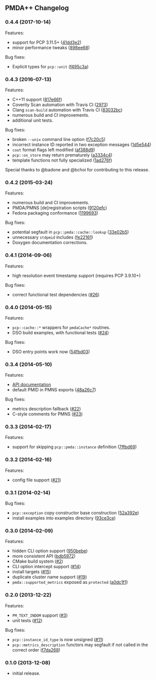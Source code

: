 ## PMDA++ Changelog

### 0.4.4 (2017-10-14)
Features:
- support for PCP 3.11.5+ ([41dd3e2](
  ../../commit/41dd3e29c4cab6bfa3b2e3d7a0a681f6f2f27899))
- minor performance tweaks ([898ee68](
  ../../commit/898ee6816fc3e77a319ed0f61973a482e222eacc))

Bug fixes:
- Explicit types for `pcp::unit` ([f495c3a](
  ../../commit/f495c3a5febe9b569f42f5a9b74cd073e0c38c7a))

### 0.4.3 (2016-07-13)
Features:
- C++11 support ([817e66f](
  ../../commit/817e66f0ba5bf94cb2234216b33ebf86fba86bc0))
- Coverity Scan automation with Travis CI ([2973](
  https://scan.coverity.com/projects/2973))
- Clang `scan-build` automation with Travis CI ([83032bc](
  ../../commit/83032bcb11fa571de145054c4a97f3df3e342e42))
- numerous build and CI improvements.
- additional unit tests.

Bug fixes:
- broken `--unix` command line option ([f7c20c5](
  ../../commit/f7c20c5984a7a78c0255984357f55fcce9ae980e))
- incorrect instance ID reported in two exception messages ([1d5e544](
  ../../commit/1d5e544be3a8525dc2df333813304269135a69f5))
- `cout` format flags left modified ([af388d9](
  ../../commit/af388d9c8d878e2322d4fd0ce378e3d34fa84379))
- `pcp::on_store` may return prematurely ([a3334c4](
  ../../commit/a3334c42b27f88d7ef4410003b297e95d8da5675))
- template functions not fully specialized ([1ad276f](
  ../../commit/1ad276f889c5dd08f268c632c5d64b6dbfc9ffae))

Special thanks to @badone and @bchoi for contributing to this release.

### 0.4.2 (2015-03-24)
Features:
- numerous build and CI improvements.
- PMDA/PMNS [de]registration scripts ([9120efc](
  ../../commit/9120efcf0989b2001be3b4e08629ade47815565b))
- Fedora packaging conformance ([1199693](
  https://bugzilla.redhat.com/show_bug.cgi?id=1199693))

Bug fixes:
- potential segfault in `pcp::pmda::cache::lookup` ([33e02b5](
  ../../commit/33e02b53cc7ddd55dcfedb334bc650ad9c7b3c9a))
- unnecessary `stdpmid` includes ([fe22161](
  ../../commit/fe221616fcc9269fc39859177b36339157f4ec07))
- Doxygen documentation corrections.

### 0.4.1 (2014-09-06)
Features:
- high resolution event timestamp support (requires PCP 3.9.10+)

Bug fixes:
- correct functional test dependencies ([#26](../../issues/26))

### 0.4.0 (2014-05-15)
Features:
- `pcp::cache::*` wrappers for `pmdaCache*` routines.
- DSO build examples, with functional tests ([#24](../../issues/24))

Bug fixes:
- DSO entry points work now ([54fbd03](
  ../../commit/54fbd032a5d60fbe8445b3ed55a680034fc5d496))

### 0.3.4 (2014-05-10)
Features:
- [API documentation](http://pcolby.github.io/pcp-pmda-cpp/api/annotated.html)
- default PMID in PMNS exports ([48a26c7](
  ../../commit/c4aba3608f0f699b2df6c3d61e9f7df3aca859a0))

Bug fixes:
- metrics description fallback ([#22](../../issues/22))
- C-style comments for PMNS ([#23](../../issues/23))

### 0.3.3 (2014-02-17)
Features:
- support for skipping `pcp::pmda::instance` definition ([7ffbd69](
  ../../commit/7ffbd69ad7ea8aa182f2e4f1431f92267af83f1b))

### 0.3.2 (2014-02-16)
Features:
- config file support ([#21](../../issues/21))

### 0.3.1 (2014-02-14)
Bug fixes:
- `pcp::exception` copy constructor base construction ([52a392e](
  ../../commit/52a392e66922f53b4de4890256f4fb4f79438759))
- install examples into examples directory ([93ce3ce](
  ../../commit/93ce3cea24704bd74851ff3e92c78540dc12f4ee))

### 0.3.0 (2014-02-09)
Features:
- hidden CLI option support ([950bebe](
  ../../commit/950bebe5dca940fc8ae37bec8147425d6a099dd5))
- more consistent API ([bdb5972](
  ../../commit/bdb5972183cf7b0396ccbe938cb3c68ba3006bd8))
- CMake build system ([#2](../../issues/2))
- CLI option intercept support ([#14](../../issues/14))
- install targets ([#15](../../issues/15))
- duplicate cluster name support ([#19](../../issues/19))
- `pmda::supported_metrics` exposed as `protected` ([a0dc1f1](
  ../../commit/a0dc1f1b39cd6772afedd92242359ed443eed952))

### 0.2.0 (2013-12-22)
Features:
- `PM_TEXT_INDOM` support ([#3](../../issues/3))
- unit tests ([#12](../../issues/12))

Bug fixes:
- `pcp::instance_id_type` is now unsigned ([#11](../../issues/11))
- `pcp::metrics_description` functors may segfault if not called in the correct
  order ([f7da268](../../commit/f7da2685b426410904fae2e9a8f24619685eb0b4))

### 0.1.0 (2013-12-08)
- initial release.
